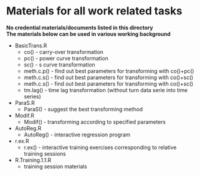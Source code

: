 Materials for all work related tasks
===========
**No credential materials/documents listed in this directory**  
**The materials below can be used in various working background**

* BasicTrans.R
  - co() - carry-over transformation
  - pc() - power curve transformation
  - sc() - s curve transformation
  - meth.c.p() - find out best parameters for transforming with co()+pc()
  - meth.c.s() - find out best parameters for transforming with co()+sc()
  - meth.c.s() - find out best parameters for transforming with co()+sc()
  - tm.lag() - time lag transformation (without turn data serie into time series)
* ParaS.R
  - ParaS() - suggest the best transforming method
* Modif.R
  - Modif() - transforming according to specified parameters
* AutoReg.R
  - AutoReg() - interactive regression program
* r.ex.R
  - r.ex() - interactive training exercises corresponding to relative training sessions
* R.Training.1.1.R
  - training session materials

